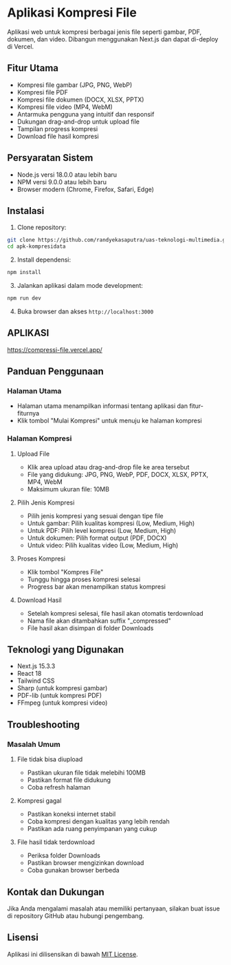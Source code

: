# Aplikasi Kompresi File

Aplikasi web untuk kompresi berbagai jenis file seperti gambar, PDF, dokumen, dan video. Dibangun menggunakan Next.js dan dapat di-deploy di Vercel.

## Fitur Utama

- Kompresi file gambar (JPG, PNG, WebP)
- Kompresi file PDF
- Kompresi file dokumen (DOCX, XLSX, PPTX)
- Kompresi file video (MP4, WebM)
- Antarmuka pengguna yang intuitif dan responsif
- Dukungan drag-and-drop untuk upload file
- Tampilan progress kompresi
- Download file hasil kompresi

## Persyaratan Sistem

- Node.js versi 18.0.0 atau lebih baru
- NPM versi 9.0.0 atau lebih baru
- Browser modern (Chrome, Firefox, Safari, Edge)

## Instalasi

1. Clone repository:
```bash
git clone https://github.com/randyekasaputra/uas-teknologi-multimedia.git
cd apk-kompresidata
```

2. Install dependensi:
```bash
npm install
```

3. Jalankan aplikasi dalam mode development:
```bash
npm run dev
```

4. Buka browser dan akses `http://localhost:3000`
   
## APLIKASI
https://compressi-file.vercel.app/

## Panduan Penggunaan

### Halaman Utama
- Halaman utama menampilkan informasi tentang aplikasi dan fitur-fiturnya
- Klik tombol "Mulai Kompresi" untuk menuju ke halaman kompresi

### Halaman Kompresi
1. Upload File
   - Klik area upload atau drag-and-drop file ke area tersebut
   - File yang didukung: JPG, PNG, WebP, PDF, DOCX, XLSX, PPTX, MP4, WebM
   - Maksimum ukuran file: 10MB

2. Pilih Jenis Kompresi
   - Pilih jenis kompresi yang sesuai dengan tipe file
   - Untuk gambar: Pilih kualitas kompresi (Low, Medium, High)
   - Untuk PDF: Pilih level kompresi (Low, Medium, High)
   - Untuk dokumen: Pilih format output (PDF, DOCX)
   - Untuk video: Pilih kualitas video (Low, Medium, High)

3. Proses Kompresi
   - Klik tombol "Kompres File"
   - Tunggu hingga proses kompresi selesai
   - Progress bar akan menampilkan status kompresi

4. Download Hasil
   - Setelah kompresi selesai, file hasil akan otomatis terdownload
   - Nama file akan ditambahkan suffix "_compressed"
   - File hasil akan disimpan di folder Downloads

## Teknologi yang Digunakan

- Next.js 15.3.3
- React 18
- Tailwind CSS
- Sharp (untuk kompresi gambar)
- PDF-lib (untuk kompresi PDF)
- FFmpeg (untuk kompresi video)

## Troubleshooting

### Masalah Umum

1. File tidak bisa diupload
   - Pastikan ukuran file tidak melebihi 100MB
   - Pastikan format file didukung
   - Coba refresh halaman

2. Kompresi gagal
   - Pastikan koneksi internet stabil
   - Coba kompresi dengan kualitas yang lebih rendah
   - Pastikan ada ruang penyimpanan yang cukup

3. File hasil tidak terdownload
   - Periksa folder Downloads
   - Pastikan browser mengizinkan download
   - Coba gunakan browser berbeda

## Kontak dan Dukungan

Jika Anda mengalami masalah atau memiliki pertanyaan, silakan buat issue di repository GitHub atau hubungi pengembang.

## Lisensi

Aplikasi ini dilisensikan di bawah [MIT License](LICENSE).

